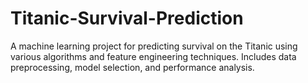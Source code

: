 # Titanic-Survival-Prediction
A machine learning project for predicting survival on the Titanic using various algorithms and feature engineering techniques. Includes data preprocessing, model selection, and performance analysis.

